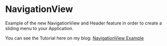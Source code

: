 # NavigationView

Example of the new NavigationView and Header feature in order to create a sliding menu to your Application.  

You can see the Tutorial here on my blog: <a href='http://lbbento.com/drawer-layoutrecyclerview-new-navigation-view-and-header-feature/'> NavigationView Example </a>
